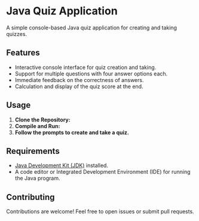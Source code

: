 # Java Quiz Application
A simple console-based Java quiz application for creating and taking quizzes.

## Features

- Interactive console interface for quiz creation and taking.
- Support for multiple questions with four answer options each.
- Immediate feedback on the correctness of answers.
- Calculation and display of the quiz score at the end.

## Usage

1. **Clone the Repository:**
2. **Compile and Run:**
3. **Follow the prompts to create and take a quiz.**

## Requirements

- [Java Development Kit (JDK)](https://www.oracle.com/java/technologies/) installed.
- A code editor or Integrated Development Environment (IDE) for running the Java program.

## Contributing

Contributions are welcome! Feel free to open issues or submit pull requests.
